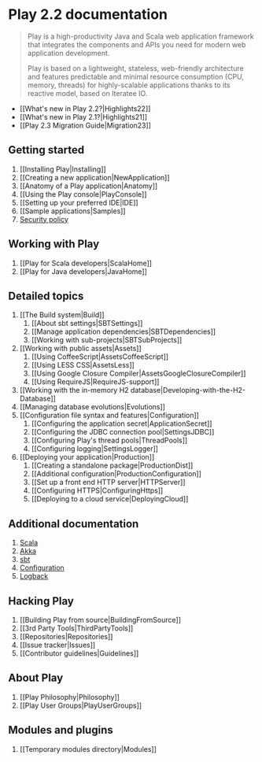 <!--- Copyright (C) 2009-2013 Typesafe Inc. <http://www.typesafe.com> -->
# Play 2.2 documentation

> Play is a high-productivity Java and Scala web application framework that integrates the components and APIs you need for modern web application development. 
>
> Play is based on a lightweight, stateless, web-friendly architecture and features predictable and minimal resource consumption (CPU, memory, threads) for highly-scalable applications thanks to its reactive model, based on Iteratee IO.

- [[What's new in Play 2.2?|Highlights22]]
- [[What's new in Play 2.1?|Highlights21]]
- [[Play 2.3 Migration Guide|Migration23]]

## Getting started

1. [[Installing Play|Installing]]
1. [[Creating a new application|NewApplication]]
1. [[Anatomy of a Play application|Anatomy]]
1. [[Using the Play console|PlayConsole]]
1. [[Setting up your preferred IDE|IDE]]
1. [[Sample applications|Samples]]
1. [Security policy](http://www.playframework.com/code/security)

## Working with Play

1. [[Play for Scala developers|ScalaHome]]
1. [[Play for Java developers|JavaHome]]

## Detailed topics

1. [[The Build system|Build]]
    1. [[About sbt settings|SBTSettings]]
    1. [[Manage application dependencies|SBTDependencies]]
    1. [[Working with sub-projects|SBTSubProjects]]
1. [[Working with public assets|Assets]]
    1. [[Using CoffeeScript|AssetsCoffeeScript]]
    1. [[Using LESS CSS|AssetsLess]]
    1. [[Using Google Closure Compiler|AssetsGoogleClosureCompiler]]
    1. [[Using RequireJS|RequireJS-support]]
1. [[Working with the in-memory H2 database|Developing-with-the-H2-Database]]
1. [[Managing database evolutions|Evolutions]]
1. [[Configuration file syntax and features|Configuration]]
    1. [[Configuring the application secret|ApplicationSecret]]
    1. [[Configuring the JDBC connection pool|SettingsJDBC]]
    1. [[Configuring Play's thread pools|ThreadPools]]
    1. [[Configuring logging|SettingsLogger]]
1. [[Deploying your application|Production]]
    1. [[Creating a standalone package|ProductionDist]]
    1. [[Additional configuration|ProductionConfiguration]]
    1. [[Set up a front end HTTP server|HTTPServer]]
    1. [[Configuring HTTPS|ConfiguringHttps]]
    1. [[Deploying to a cloud service|DeployingCloud]]

## Additional documentation

1. [Scala](http://docs.scala-lang.org/)
1. [Akka](http://akka.io/docs/)
1. [sbt](http://www.scala-sbt.org/learn.html)
1. [Configuration](https://github.com/typesafehub/config)
1. [Logback](http://logback.qos.ch/documentation.html)

## Hacking Play

1. [[Building Play from source|BuildingFromSource]]
1. [[3rd Party Tools|ThirdPartyTools]]
1. [[Repositories|Repositories]]
1. [[Issue tracker|Issues]]
1. [[Contributor guidelines|Guidelines]]

## About Play

1. [[Play Philosophy|Philosophy]]
1. [[Play User Groups|PlayUserGroups]]

## Modules and plugins

1. [[Temporary modules directory|Modules]]

